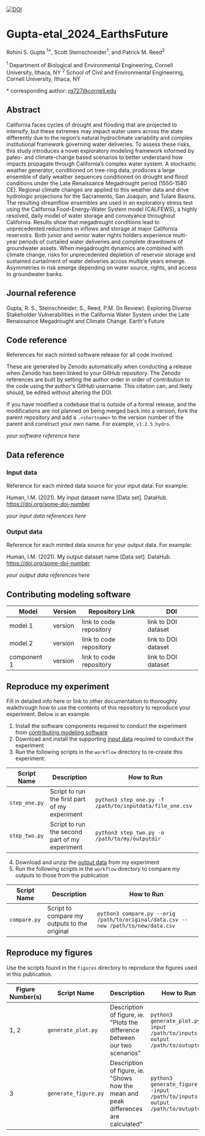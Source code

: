 [![DOI](https://zenodo.org/badge/265254045.svg)](https://zenodo.org/doi/10.5281/zenodo.10442485)

# Gupta-etal_2024_EarthsFuture

Rohini S. Gupta <sup>1\*</sup>, Scott Steinschneider<sup>1</sup>,  and Patrick M. Reed<sup>2</sup>

<sup>1 </sup> Department of Biological and Environmental Engineering, Cornell University, Ithaca, NY
<sup>2 </sup>  School of Civil and Environmental Engineering, Cornell University, Ithaca, NY

\* corresponding author:  rg727@cornell.edu

## Abstract
California faces cycles of drought and flooding that are projected to intensify, but these extremes may impact water users across the state differently due to the region’s natural hydroclimate variability and complex institutional framework governing water deliveries. To assess these risks, this study introduces a novel exploratory modeling framework informed by paleo- and climate-change based scenarios to better understand how impacts propagate through California’s complex water system. A stochastic weather generator, conditioned on tree-ring data, produces a large ensemble of daily weather sequences conditioned on drought and flood conditions under the Late Renaissance Megadrought period (1550-1580 CE). Regional climate changes are applied to this weather data and drive hydrologic projections for the Sacramento, San Joaquin, and Tulare Basins. The resulting streamflow ensembles are used in an exploratory stress test using the California Food-Energy-Water System model (CALFEWS), a highly resolved, daily model of water storage and conveyance throughout California. Results show that megadrought conditions lead to unprecedented reductions in inflows and storage at major California reservoirs. Both junior and senior water rights holders experience multi-year periods of curtailed water deliveries and complete drawdowns of groundwater assets. When megadrought dynamics are combined with climate change, risks for unprecedented depletion of reservoir storage and sustained curtailment of water deliveries across multiple years emerge. Asymmetries in risk emerge depending on water source, rights, and access to groundwater banks.  

## Journal reference
Gupta, R. S., Steinschneider, S., Reed, P.M. (In Review). Exploring Diverse Stakeholder Vulnerabilities in the California Water System under the Late Renaissance Megadrought and Climate Change. Earth's Future
## Code reference
References for each minted software release for all code involved.  

These are generated by Zenodo automatically when conducting a release when Zenodo has been linked to your GitHub repository. The Zenodo references are built by setting the author order in order of contribution to the code using the author's GitHub username.  This citation can, and likely should, be edited without altering the DOI.

If you have modified a codebase that is outside of a formal release, and the modifications are not planned on being merged back into a version, fork the parent repository and add a `.<shortname>` to the version number of the parent and construct your own name.  For example, `v1.2.5.hydro`.

_your software reference here_

## Data reference

### Input data
Reference for each minted data source for your input data.  For example:

Human, I.M. (2021). My input dataset name [Data set]. DataHub. https://doi.org/some-doi-number

_your input data references here_

### Output data
Reference for each minted data source for your output data.  For example:

Human, I.M. (2021). My output dataset name [Data set]. DataHub. https://doi.org/some-doi-number

_your output data references here_


## Contributing modeling software
| Model | Version | Repository Link | DOI |
|-------|---------|-----------------|-----|
| model 1 | version | link to code repository | link to DOI dataset |
| model 2 | version | link to code repository | link to DOI dataset |
| component 1 | version | link to code repository | link to DOI dataset |

## Reproduce my experiment
Fill in detailed info here or link to other documentation to thoroughly walkthrough how to use the contents of this repository to reproduce your experiment. Below is an example.


1. Install the software components required to conduct the experiment from [contributing modeling software](#contributing-modeling-software)
2. Download and install the supporting [input data](#input-data) required to conduct the experiment
3. Run the following scripts in the `workflow` directory to re-create this experiment:

| Script Name | Description | How to Run |
| --- | --- | --- |
| `step_one.py` | Script to run the first part of my experiment | `python3 step_one.py -f /path/to/inputdata/file_one.csv` |
| `step_two.py` | Script to run the second part of my experiment | `python3 step_two.py -o /path/to/my/outputdir` |

4. Download and unzip the [output data](#output-data) from my experiment 
5. Run the following scripts in the `workflow` directory to compare my outputs to those from the publication

| Script Name | Description | How to Run |
| --- | --- | --- |
| `compare.py` | Script to compare my outputs to the original | `python3 compare.py --orig /path/to/original/data.csv --new /path/to/new/data.csv` |

## Reproduce my figures
Use the scripts found in the `figures` directory to reproduce the figures used in this publication.

| Figure Number(s) | Script Name | Description | How to Run |
| --- | --- | --- | --- |
| 1, 2 | `generate_plot.py` | Description of figure, ie. "Plots the difference between our two scenarios" | `python3 generate_plot.py -input /path/to/inputs -output /path/to/outuptdir` |
| 3 | `generate_figure.py` | Description of figure, ie. "Shows how the mean and peak differences are calculated" | `python3 generate_figure.py -input /path/to/inputs -output /path/to/outuptdir` |

